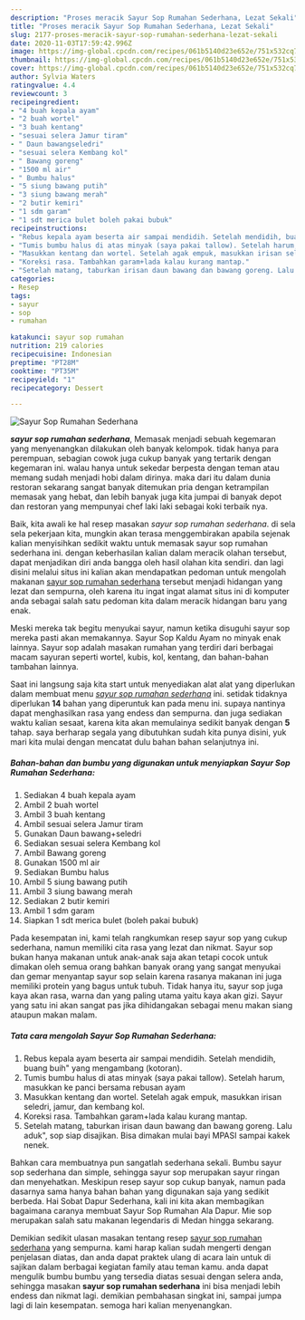 ```yaml
---
description: "Proses meracik Sayur Sop Rumahan Sederhana, Lezat Sekali"
title: "Proses meracik Sayur Sop Rumahan Sederhana, Lezat Sekali"
slug: 2177-proses-meracik-sayur-sop-rumahan-sederhana-lezat-sekali
date: 2020-11-03T17:59:42.996Z
image: https://img-global.cpcdn.com/recipes/061b5140d23e652e/751x532cq70/sayur-sop-rumahan-sederhana-foto-resep-utama.jpg
thumbnail: https://img-global.cpcdn.com/recipes/061b5140d23e652e/751x532cq70/sayur-sop-rumahan-sederhana-foto-resep-utama.jpg
cover: https://img-global.cpcdn.com/recipes/061b5140d23e652e/751x532cq70/sayur-sop-rumahan-sederhana-foto-resep-utama.jpg
author: Sylvia Waters
ratingvalue: 4.4
reviewcount: 3
recipeingredient:
- "4 buah kepala ayam"
- "2 buah wortel"
- "3 buah kentang"
- "sesuai selera Jamur tiram"
- " Daun bawangseledri"
- "sesuai selera Kembang kol"
- " Bawang goreng"
- "1500 ml air"
- " Bumbu halus"
- "5 siung bawang putih"
- "3 siung bawang merah"
- "2 butir kemiri"
- "1 sdm garam"
- "1 sdt merica bulet boleh pakai bubuk"
recipeinstructions:
- "Rebus kepala ayam beserta air sampai mendidih. Setelah mendidih, buang buih&#34; yang mengambang (kotoran)."
- "Tumis bumbu halus di atas minyak (saya pakai tallow). Setelah harum, masukkan ke panci bersama rebusan ayam"
- "Masukkan kentang dan wortel. Setelah agak empuk, masukkan irisan seledri, jamur, dan kembang kol."
- "Koreksi rasa. Tambahkan garam+lada kalau kurang mantap."
- "Setelah matang, taburkan irisan daun bawang dan bawang goreng. Lalu aduk&#34;, sop siap disajikan. Bisa dimakan mulai bayi MPASI sampai kakek nenek."
categories:
- Resep
tags:
- sayur
- sop
- rumahan

katakunci: sayur sop rumahan 
nutrition: 219 calories
recipecuisine: Indonesian
preptime: "PT28M"
cooktime: "PT35M"
recipeyield: "1"
recipecategory: Dessert

---
```



![Sayur Sop Rumahan Sederhana](https://img-global.cpcdn.com/recipes/061b5140d23e652e/751x532cq70/sayur-sop-rumahan-sederhana-foto-resep-utama.jpg)

<b><i>sayur sop rumahan sederhana</i></b>, Memasak menjadi sebuah kegemaran yang menyenangkan dilakukan oleh banyak kelompok. tidak hanya para perempuan, sebagian cowok juga cukup banyak yang tertarik dengan kegemaran ini. walau hanya untuk sekedar berpesta dengan teman atau memang sudah menjadi hobi dalam dirinya. maka dari itu dalam dunia restoran sekarang sangat banyak ditemukan pria dengan ketrampilan memasak yang hebat, dan lebih banyak juga kita jumpai di banyak depot dan restoran yang mempunyai chef laki laki sebagai koki terbaik nya.

Baik, kita awali ke hal resep masakan <i>sayur sop rumahan sederhana</i>. di sela sela pekerjaan kita, mungkin akan terasa menggembirakan apabila sejenak kalian menyisihkan sedikit waktu untuk memasak sayur sop rumahan sederhana ini. dengan keberhasilan kalian dalam meracik olahan tersebut, dapat menjadikan diri anda bangga oleh hasil olahan kita sendiri. dan lagi disini melalui situs ini kalian akan mendapatkan pedoman untuk mengolah makanan <u>sayur sop rumahan sederhana</u> tersebut menjadi hidangan yang lezat dan sempurna, oleh karena itu ingat ingat alamat situs ini di komputer anda sebagai salah satu pedoman kita dalam meracik hidangan baru yang enak.

Meski mereka tak begitu menyukai sayur, namun ketika disuguhi sayur sop mereka pasti akan memakannya. Sayur Sop Kaldu Ayam no minyak enak lainnya. Sayur sop adalah masakan rumahan yang terdiri dari berbagai macam sayuran seperti wortel, kubis, kol, kentang, dan bahan-bahan tambahan lainnya.


Saat ini langsung saja kita start untuk menyediakan alat alat yang diperlukan dalam membuat menu <u><i>sayur sop rumahan sederhana</i></u> ini. setidak tidaknya diperlukan <b>14</b> bahan yang diperuntuk kan pada menu ini. supaya nantinya dapat menghasilkan rasa yang endess dan sempurna. dan juga sediakan waktu kalian sesaat, karena kita akan memulainya sedikit banyak dengan <b>5</b> tahap. saya berharap segala yang dibutuhkan sudah kita punya disini, yuk mari kita mulai dengan mencatat dulu bahan bahan selanjutnya ini.

<!--inarticleads1-->

##### Bahan-bahan dan bumbu yang digunakan untuk menyiapkan Sayur Sop Rumahan Sederhana:

1. Sediakan 4 buah kepala ayam
1. Ambil 2 buah wortel
1. Ambil 3 buah kentang
1. Ambil sesuai selera Jamur tiram
1. Gunakan  Daun bawang+seledri
1. Sediakan sesuai selera Kembang kol
1. Ambil  Bawang goreng
1. Gunakan 1500 ml air
1. Sediakan  Bumbu halus
1. Ambil 5 siung bawang putih
1. Ambil 3 siung bawang merah
1. Sediakan 2 butir kemiri
1. Ambil 1 sdm garam
1. Siapkan 1 sdt merica bulet (boleh pakai bubuk)


Pada kesempatan ini, kami telah rangkumkan resep sayur sop yang cukup sederhana, namun memiliki cita rasa yang lezat dan nikmat. Sayur sop bukan hanya makanan untuk anak-anak saja akan tetapi cocok untuk dimakan oleh semua orang bahkan banyak orang yang sangat menyukai dan gemar menyantap sayur sop selain karena rasanya makanan ini juga memiliki protein yang bagus untuk tubuh. Tidak hanya itu, sayur sop juga kaya akan rasa, warna dan yang paling utama yaitu kaya akan gizi. Sayur yang satu ini akan sangat pas jika dihidangakan sebagai menu makan siang ataupun makan malam. 

<!--inarticleads2-->

##### Tata cara mengolah Sayur Sop Rumahan Sederhana:

1. Rebus kepala ayam beserta air sampai mendidih. Setelah mendidih, buang buih&#34; yang mengambang (kotoran).
1. Tumis bumbu halus di atas minyak (saya pakai tallow). Setelah harum, masukkan ke panci bersama rebusan ayam
1. Masukkan kentang dan wortel. Setelah agak empuk, masukkan irisan seledri, jamur, dan kembang kol.
1. Koreksi rasa. Tambahkan garam+lada kalau kurang mantap.
1. Setelah matang, taburkan irisan daun bawang dan bawang goreng. Lalu aduk&#34;, sop siap disajikan. Bisa dimakan mulai bayi MPASI sampai kakek nenek.


Bahkan cara membuatnya pun sangatlah sederhana sekali. Bumbu sayur sop sederhana dan simple, sehingga sayur sop merupakan sayur ringan dan menyehatkan. Meskipun resep sayur sop cukup banyak, namun pada dasarnya sama hanya bahan bahan yang digunakan saja yang sedikit berbeda. Hai Sobat Dapur Sederhana, kali ini kita akan membagikan bagaimana caranya membuat Sayur Sop Rumahan Ala Dapur. Mie sop merupakan salah satu makanan legendaris di Medan hingga sekarang. 

Demikian sedikit ulasan masakan tentang resep <u>sayur sop rumahan sederhana</u> yang sempurna. kami harap kalian sudah mengerti dengan penjelasan diatas, dan anda dapat praktek ulang di acara lain untuk di sajikan dalam berbagai kegiatan family atau teman kamu. anda dapat mengulik bumbu bumbu yang tersedia diatas sesuai dengan selera anda, sehingga masakan <b>sayur sop rumahan sederhana</b> ini bisa menjadi lebih endess dan nikmat lagi. demikian pembahasan singkat ini, sampai jumpa lagi di lain kesempatan. semoga hari kalian menyenangkan.
